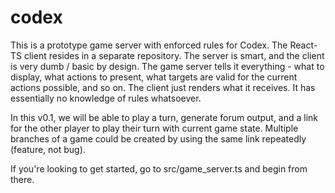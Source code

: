 # codex

This is a prototype game server with enforced rules for Codex.  The React-TS client resides in a separate repository. The server is smart, and the client is very dumb / basic by design. The game server tells it everything - what to display, what actions to present, what targets are valid for the current actions possible, and so on.  The client just renders what it receives.  It has essentially no knowledge of rules whatsoever.

In this v0.1, we will be able to play a turn, generate forum output, and a link for the
other player to play their turn with current game state.  Multiple branches of a game
could be created by using the same link repeatedly (feature, not bug).  

If you're looking to get started, go to src/game_server.ts and begin from there.
